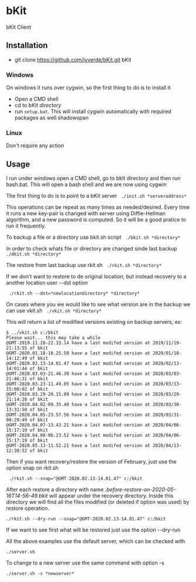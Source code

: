 # bKit
bKit Client

## Installation
- git clone https://github.com/jvverde/bKit.git bKit

### Windows
On windows it runs over cygwin, so the first thing to do is to install it
- Open a CMD shell 
- cd to *bKit directory*
- run ``setup.bat``. This will install cygwin automatically with required packages as well shadowspan

### Linux
  Don't require any action

## Usage
I run under windows open a CMD shell, go to bkIt directory and then run bash.bat.
This will open a bash shell and we are now using cygwin

The first thing to do is to point to a bKit server
`` ./init.sh *serveraddress*``

This operations can be repeat as many times as needed/desired. Every time it runs a new key-pair is changed with server using Diffie-Hellman algorithm, and a new password is computed. So it will be a good pratice to run it frequently.

To backup a file or a directory use bkit.sh script
`` ./bkit.sh *directory*``

In order to check whats file or directory are changed sinde last backup
`` ./dkit.sh *directory*``

The restore from last backup use rkit.sh
`` ./rkit.sh *directory*``

If we don't want to restore to de original location, but instead recovery to a another location user --dst option 

`` ./rkit.sh --dst=*newlocationdirectory* *directory*``

On cases where you we would like to see what version are in the backup we can use vkit.sh
`` ./vkit.sh *directory*``

This will return a list of modified versions existing on backup servers, ex:

  ```
  $ ../vkit.sh c:/bkit
  Please wait... this may take a while
  @GMT-2019.11.28-22.33.14 have a last modifed version at 2019/11/19-21:13:55 of bkit
  @GMT-2020.01.18-18.25.50 have a last modifed version at 2020/01/18-14:12:49 of bkit
  @GMT-2020.02.13-14.01.47 have a last modifed version at 2020/02/13-14:01:44 of bkit
  @GMT-2020.03.03-21.46.38 have a last modifed version at 2020/03/03-21:46:31 of bkit
  @GMT-2020.03.23-11.49.05 have a last modifed version at 2020/03/13-15:00:02 of bkit
  @GMT-2020.03.29-20.15.09 have a last modifed version at 2020/03/29-21:14:28 of bkit
  @GMT-2020.04.02-09.35.40 have a last modifed version at 2020/03/30-13:31:50 of bkit
  @GMT-2020.04.05-23.57.56 have a last modifed version at 2020/03/31-00:29:49 of bkit
  @GMT-2020.04.07-13.43.21 have a last modifed version at 2020/04/06-15:17:19 of bkit
  @GMT-2020.04.08-06.23.52 have a last modifed version at 2020/04/06-15:17:19 of bkit
  @GMT-2020.05.13-11.52.21 have a last modifed version at 2020/04/13-12:30:52 of bkit
```

Then if you want recovery/restore the version of February, just use the option snap on rkit.sh

`` ./rkit.sh --snap="@GMT-2020.02.13-14.01.47" c:/bkit``

After each restore a directory with name *.before-restore-on-2020-05-16T14-56-49.bkit* will appear under the recovery directory. Inside this directory we will find all the files modified (or deleted if option was used) by restore operation.

``./rkit.sh --dry-run --snap="@GMT-2020.02.13-14.01.47" c:/bkit``

If we want to see first what will be restored just use the option --dry-run

All the above examples use the default server, which can be checked with

  ``./server.sh``

To change to a new server use the same command with option -s

  ``./server.sh -s *newserver*``